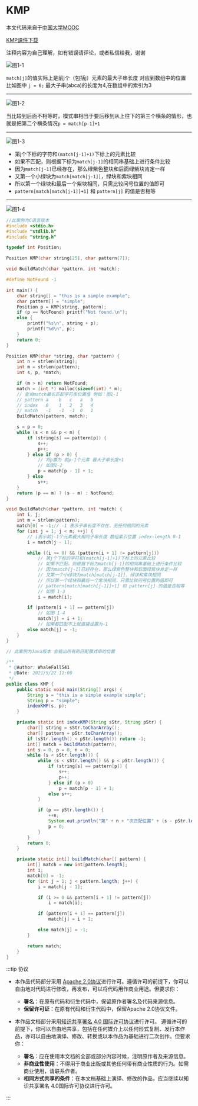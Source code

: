 # KMP


本文代码来自于[中国大学MOOC](https://www.icourse163.org/learn/ZJU-93001?tid=1003997005#/learn/content?type=detail&id=1007588527&cid=1009165213)

[KMP课件下载](https://nos.netease.com/edu-lesson-pdfsrc/5C4C0E5034E43DB3AD5A994156BD4D8D-1541934012176?download=KMP.pdf&Signature=Kv6I%2FJ3dPtxt5e4xw26MboN3s0jpTH5Q9AN14toQuA0%3D&Expires=1621614432&NOSAccessKeyId=7db2f370ff9a412987155d36d55a6ead)

注释内容为自己理解，如有错误请评论，或者私信给我，谢谢

![图1-1](https://s2.loli.net/2023/07/15/KTyZxPf21UludEs.png)



`match[j]`的值实际上是前j个（包括j）元素的最大子串长度 对应到数组中的位置 比如图中 `j = 6;` 最大子串(abca)的长度为4,在数组中的索引为3

-------

![图1-2](https://s2.loli.net/2023/07/15/my81bGBsHJpE47n.png)



当比较到后面不相等时，模式串相当于要后移到从上往下的第三个横条的情形，也就是把第二个横条情况`p = match[p-1]+1`

-------

![图1-3](https://s2.loli.net/2023/07/15/kItirzPyEoqG8lu.png)



- 第j个下标的字符和`(match[j-1]+1)`下标上的元素比较
- 如果不匹配，则根据下标为`match[j-1]`的相同串基础上进行条件比较
- 因为`match[j-1]`已经存在，那么绿紫色整块和后面绿紫块肯定一样
- 又第一个小绿块为`match[match[j-1]]`，绿块和紫块相同
- 所以第一个绿块和最后一个紫块相同，只需比较问号位置的值即可
- `pattern[match[match[j-1]]+1]` 和 `pattern[j]` 的值是否相等

-------

![图1-4](https://s2.loli.net/2023/07/15/yHQe8skGVzd17o9.png)



```c
//此案例为C语言版本
#include <stdio.h>
#include "stdlib.h"
#include "string.h"

typedef int Position;

Position KMP(char string[25], char pattern[7]);

void BuildMatch(char *pattern, int *match);

#define NotFound -1

int main() {
    char string[] = "this is a simple example";
    char pattern[] = "simple";
    Position p = KMP(string, pattern);
    if (p == NotFound) printf("Not found.\n");
    else {
        printf("%s\n", string + p);
        printf("%d\n", p);
    }
    return 0;
}

Position KMP(char *string, char *pattern) {
    int n = strlen(string);
    int m = strlen(pattern);
    int s, p, *match;

    if (m > n) return NotFound;
    match = (int *) malloc(sizeof(int) * m);
    // 查询match最长匹配字符串位置值 例如：图1-1
    // pattern a    b   c   a   b
    // index   0    1   2   3   4
    // match   -1   -1  -1  0   1
    BuildMatch(pattern, match);

    s = p = 0;
    while (s < n && p < m) {
        if (string[s] == pattern[p]) {
            s++;
            p++;
        } else if (p > 0) {
            // 将p置为 前p-1个元素 最大子串长度+1
            // 如图1-2
            p = match[p - 1] + 1;
        } else
            s++;
    }
    return (p == m) ? (s - m) : NotFound;
}

void BuildMatch(char *pattern, int *match) {
    int i, j;
    int m = strlen(pattern);
    match[0] = -1;// -1 表示子串长度不存在，无任何相同的元素
    for (int j = 1; j < m; ++j) {
        // i表示前j-1个元素最大相同子串长度 数组索引位置 index-length 0-1
        i = match[j - 1];

        while ((i >= 0) && (pattern[i + 1] != pattern[j]))
            // 第j个下标的字符和(match[j-1]+1)下标上的元素比较
            // 如果不匹配，则根据下标为match[j-1]的相同串基础上进行条件比较
            // 因为match[j-1]已经存在，那么绿紫色整块和后面绿紫块肯定一样
            // 又第一个小绿块为match[match[j-1]]，绿块和紫块相同
            // 所以第一个绿块和最后一个紫块相同，只需比较问号位置的值即可
            // pattern[match[match[j-1]]+1] 和 pattern[j] 的值是否相等
            // 如图 1-3
            i = match[i];

        if (pattern[i + 1] == pattern[j])
            // 如图 1-4
            match[j] = i + 1;
            // 如果都匹配不上就直接设置为-1
        else match[j] = -1;
    }
}
```

```java
// 此案例为Java版本 会输出所有的匹配模式串的位置

/**
 * @Author: WhaleFall541
 * @Date: 2021/5/22 11:00
 */
public class KMP {
    public static void main(String[] args) {
        String s = "this is a simple example simple";
        String p = "simple";
        indexKMP(s, p);
    }

    private static int indexKMP(String sStr, String pStr) {
        char[] string = sStr.toCharArray();
        char[] pattern = pStr.toCharArray();
        if (sStr.length() < pStr.length()) return -1;
        int[] match = buildMatch(pattern);
        int s = 0, p = 0, n = 0;
        while (s < sStr.length()) {
            while (s < sStr.length() && p < pStr.length()) {
                if (string[s] == pattern[p]) {
                    s++;
                    p++;
                } else if (p > 0)
                    p = match[p - 1] + 1;
                else s++;
            }

            if (p == pStr.length()) {
                ++n;
                System.out.println("第" + n + "次匹配位置" + (s - pStr.length()) + "\n");
                p = 0;
            }
        }
        return 0;
    }

    private static int[] buildMatch(char[] pattern) {
        int[] match = new int[pattern.length];
        int i;
        match[0] = -1;
        for (int j = 1; j < pattern.length; j++) {
            i = match[j - 1];

            if (i >= 0 && pattern[i + 1] != pattern[j])
                i = match[i];

            if (pattern[i + 1] == pattern[j])
                match[j] = i + 1;

            else match[j] = -1;
        }

        return match;
    }
}


```




:::tip 协议

- 本作品代码部分采用 [Apache 2.0协议](https://www.apache.org/licenses/LICENSE-2.0)进行许可。遵循许可的前提下，你可以自由地对代码进行修改，再发布，可以将代码用作商业用途。但要求你：
  - **署名**：在原有代码和衍生代码中，保留原作者署名及代码来源信息。
  - **保留许可证**：在原有代码和衍生代码中，保留Apache 2.0协议文件。

- 本作品文档部分采用[知识共享署名 4.0 国际许可协议](http://creativecommons.org/licenses/by/4.0/)进行许可。 遵循许可的前提下，你可以自由地共享，包括在任何媒介上以任何形式复制、发行本作品，亦可以自由地演绎、修改、转换或以本作品为基础进行二次创作。但要求你：
  - **署名**：应在使用本文档的全部或部分内容时候，注明原作者及来源信息。
  - **非商业性使用**：不得用于商业出版或其他任何带有商业性质的行为。如需商业使用，请联系作者。
  - **相同方式共享的条件**：在本文档基础上演绎、修改的作品，应当继续以知识共享署名 4.0国际许可协议进行许可。

:::
